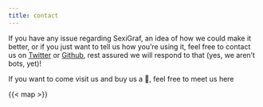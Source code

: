 ```yaml
---
title: contact
---
```



If you have any issue regarding SexiGraf, an idea of how we could make it better, or if you just want to tell us how you’re using it, feel free to contact us on [Twitter](https://twitter.com/sexigraf_fr) or [Github](https://github.com/sexibytes/sexigraf/issues), rest assured we will respond to that (yes, we aren’t bots, yet)!

If you want to come visit us and buy us a :beer:, feel free to meet us here

{{< map >}}
